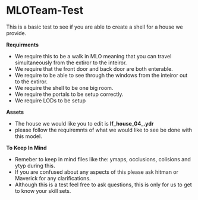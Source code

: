 # MLOTeam-Test

This is a basic test to see if you are able to create a shell for a house we provide.

**Requirments**
- We require this to be a walk in MLO meaning that you can travel simultaneously from the extiror to the inteiror. 
- We require that the front door and back door are both enterable.
- We require to be able to see through the windows from the inteiror out to the extiror.
- We require the shell to be one big room.
- We require the portals to be setup correctly.
- We require LODs to be setup

**Assets** 
- The house we would like you to edit is **lf_house_04_.ydr**
- please follow the requiremnts of what we would like to see be done with this model.

**To Keep In Mind**
- Remeber to keep in mind files like the: ymaps, occlusions, colisions and ytyp during this.
- If you are confused about any aspects of this please ask hitman or Maverick for any clarifications.
- Although this is a test feel free to ask questions, this is only for us to get to know your skill sets.
